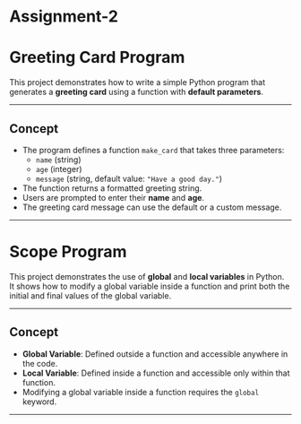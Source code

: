 # Assignment-2

# Greeting Card Program

This project demonstrates how to write a simple Python program that generates a **greeting card** using a function with **default parameters**.

---

## Concept

- The program defines a function `make_card` that takes three parameters:  
  - `name` (string)  
  - `age` (integer)  
  - `message` (string, default value: `"Have a good day."`)  
- The function returns a formatted greeting string.  
- Users are prompted to enter their **name** and **age**.  
- The greeting card message can use the default or a custom message.

---



# Scope Program

This project demonstrates the use of **global** and **local variables** in Python.  
It shows how to modify a global variable inside a function and print both the initial and final values of the global variable.

---

## Concept

- **Global Variable**: Defined outside a function and accessible anywhere in the code.  
- **Local Variable**: Defined inside a function and accessible only within that function.  
- Modifying a global variable inside a function requires the `global` keyword.

---

